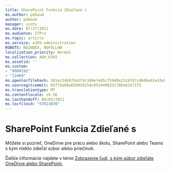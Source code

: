 ```yaml
---
title: SharePoint Funkcia Zdieľané s
ms.author: pebaum
author: pebaum
manager: scotv
ms.date: 07/27/2021
ms.audience: ITPro
ms.topic: article
ms.service: o365-administration
ROBOTS: NOINDEX, NOFOLLOW
localization_priority: Normal
ms.collection: Adm_O365
ms.assetid: ''
ms.custom:
- "9000192"
- "12469"
ms.openlocfilehash: 201ec54b870a5f4c169e7e85c759d0e23cbfd7cd6dbe61e43eb0c6b536510e20
ms.sourcegitcommit: b5f7da89a650d2915dc652449623c78be6247175
ms.translationtype: MT
ms.contentlocale: sk-SK
ms.lasthandoff: 08/05/2021
ms.locfileid: "57813838"
---
```

# <a name="sharepoint-shared-with-feature"></a>SharePoint Funkcia Zdieľané s

Môžete si pozrieť, OneDrive pre prácu alebo školu, SharePoint alebo Teams s kým niekto zdieľal súbor alebo priečinok.

Ďalšie informácie nájdete v téme [Zobrazenie ľudí, s kým súbor zdieľate OneDrive alebo SharePoint.](https://support.microsoft.com/office/see-who-a-file-is-shared-with-in-onedrive-or-sharepoint-51bb79a9-b696-410d-a7a7-c320e541272d)